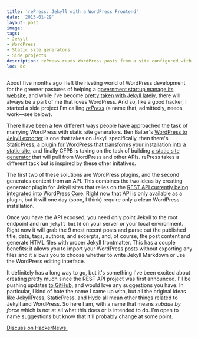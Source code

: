 ```yaml
---
title: 'rePress: Jekyll with a WordPress Frontend'
date: '2015-01-29'
layout: post
image:
tags:
- Jekyll
- WordPress
- Static site generators
- Side projects
description: rePress reads WordPress posts from a site configured with the REST API and spits out Jekyll posts.
loc: dc
---
```


About five months ago I left the riveting world of WordPress development for the greener pastures of helping a [government startup manage its website](https://18f.gsa.gov), and while I've become [pretty taken with Jekyll lately](http://greg.harmsboone.org/2015/01/26/static-sites-revisited/), there will always be a part of me that loves WordPress. And so, like a good hacker, I started a side project I'm calling [_rePress_](https://github.com/gboone/rePress) (a name that, admittedly, needs work—see below).

There have been a few different ways people have approached the task of marrying WordPress with static site generators. Ben Balter's [WordPress to Jekyll exporter](https://github.com/benbalter/wordpress-to-jekyll-exporter) is one that takes on Jekyll specifically, then there's [StaticPress, a plugin for WordPress that transforms your installation into a static site](http://en.staticpress.net/), and finally CFPB is taking on the task of building [a static site generator](https://github.com/cfpb/sheer) that will pull from WordPress and other APIs. rePress takes a different tack but is inspired by these other initatives.

The first two of these solutions are WordPress plugins, and the second generates content from an API. This combines the two ideas by creating generator plugin for Jekyll sites that relies on the [REST API currently being integrated into WordPress Core](http://wp-api.org/#rest-api_about). Right now that API is only available as a plugin, but it will one day (soon, I think) require only a clean WordPress installation.

Once you have the API exposed, you need only point Jekyll to the root endpoint and run `jekyll build` on your server or your local environment. Right now it will grab the 9 most recent posts and parse out the published title, date, tags, authors, and excerpts, and, of course, the post content and generate HTML files with proper Jekyll frontmatter. This has a couple benefits: it allows you to import your WordPress posts without exporting any files and it allows you to choose whether to write Jekyll Markdown or use the WordPress editing interface.

It definitely has a long way to go, but it's something I've been excited about creating pretty much since the REST API project was first announced. I'll be pushing updates [to GitHub,](https://github.com/gboone/rePress) and would love any suggestions you have. In particular, I kind of hate the name I came up with, but all the original ideas like JekyllPress, StaticPress, and Hyde all mean other things related to Jekyll and WordPress. So here I am, with a name that means _subdue by force_ which is not at all what this does or is intended to do. I'm open to name suggestions but know that it'll probably change at some point.

[Discuss on HackerNews.](https://news.ycombinator.com/item?id=8965870)
